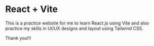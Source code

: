 # React + Vite

This is a practice website for me to learn React.js using Vite and also practice my skills in UI/UX designs and layout using Tailwind CSS. 

Thank you!!!
